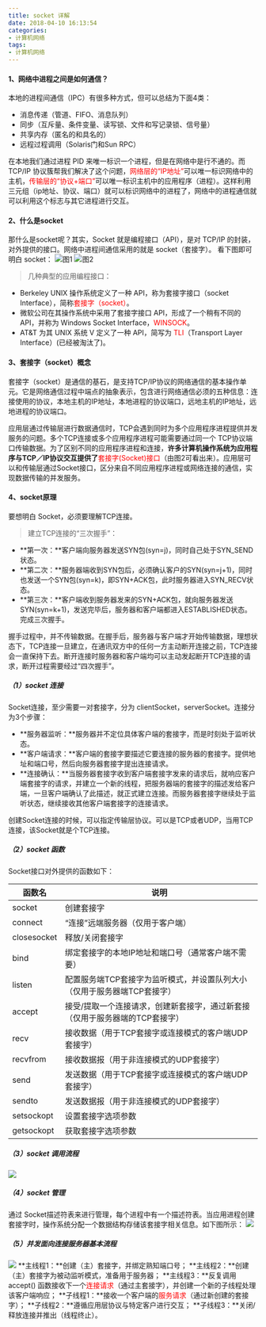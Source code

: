 ```yaml
---
title: socket 详解
date: 2018-04-10 16:13:54
categories:
- 计算机网络
tags:
- 计算机网络
---
```

#### 1、网络中进程之间是如何通信？
本地的进程间通信（IPC）有很多种方式，但可以总结为下面4类：
* 消息传递（管道、FIFO、消息队列）
* 同步（互斥量、条件变量、读写锁、文件和写记录锁、信号量）
* 共享内存（匿名的和具名的）
* 远程过程调用（Solaris门和Sun RPC）

在本地我们通过进程 PID 来唯一标识一个进程，但是在网络中是行不通的。而 TCP/IP 协议簇帮我们解决了这个问题，<font color="red">网络层的“IP地址”</font>可以唯一标识网络中的主机，<font color="red">传输层的“协议+端口”</font>可以唯一标识主机中的应用程序（进程）。这样利用三元组（ip地址、协议、端口）就可以标识网络中的进程了，网络中的进程通信就可以利用这个标志与其它进程进行交互。

<!--more-->

#### 2、什么是socket
那什么是socket呢？其实，Socket 就是编程接口（API），是对 TCP/IP 的封装，对外提供的接口。网络中进程间通信采用的就是 socket（套接字）。
看下图即可明白 socket：
![](/uploads/2018/04/linux_socket_04.png '图1')
![](/uploads/2018/04/linux_socket_03.png '图2')

>几种典型的应用编程接口：
* Berkeley UNIX 操作系统定义了一种 API，称为套接字接口（socket Interface），简称<font color="red">套接字（socket）</font>。
* 微软公司在其操作系统中采用了套接字接口 API，形成了一个稍有不同的 API，并称为 Windows Socket Interface，<font color="red">WINSOCK</font>。
* AT&T 为其 UNIX 系统 V 定义了一种 API，简写为 <font color="red">TLI</font>（Transport Layer Interface）(已经被淘汰了)。


#### 3、套接字（socket）概念
套接字（socket）是通信的基石，是支持TCP/IP协议的网络通信的基本操作单元。它是网络通信过程中端点的抽象表示，包含进行网络通信必须的五种信息：连接使用的协议，本地主机的IP地址，本地进程的协议端口，远地主机的IP地址，远地进程的协议端口。

应用层通过传输层进行数据通信时，TCP会遇到同时为多个应用程序进程提供并发服务的问题。多个TCP连接或多个应用程序进程可能需要通过同一个 TCP协议端口传输数据。为了区别不同的应用程序进程和连接，**许多计算机操作系统为应用程序与TCP／IP协议交互提供了**<font color="red">套接字(Socket)接口</font>（由图2可看出来）。应用层可以和传输层通过Socket接口，区分来自不同应用程序进程或网络连接的通信，实现数据传输的并发服务。


#### 4、socket原理
要想明白 Socket，必须要理解TCP连接。
>建立TCP连接的“三次握手”：
* **第一次：**客户端向服务器发送SYN包(syn=j)，同时自己处于SYN_SEND状态。
* **第二次：**服务器端收到SYN包后，必须确认客户的SYN(syn=j+1)，同时也发送一个SYN包(syn=k)，即SYN+ACK包，此时服务器进入SYN_RECV状态。
* **第三次：**客户端收到服务器发来的SYN+ACK包，就向服务器发送SYN(syn=k+1)，发送完毕后，服务器和客户端都进入ESTABLISHED状态。完成三次握手。

握手过程中，并不传输数据。在握手后，服务器与客户端才开始传输数据，理想状态下，TCP连接一旦建立，在通讯双方中的任何一方主动断开连接之前，TCP连接会一直保持下去。断开连接时服务器和客户端均可以主动发起断开TCP连接的请求，断开过程需要经过“四次握手”。

##### （1）socket 连接
Socket连接，至少需要一对套接字，分为 clientSocket，serverSocket。连接分为3个步骤：
* **服务器监听：**服务器并不定位具体客户端的套接字，而是时刻处于监听状态。
* **客户端请求：**客户端的套接字要描述它要连接的服务器的套接字。提供地址和端口号，然后向服务器套接字提出连接请求。
* **连接确认：**当服务器套接字收到客户端套接字发来的请求后，就响应客户端套接字的请求，并建立一个新的线程，把服务器端的套接字的描述发给客户端，一旦客户端确认了此描述，就正式建立连接。而服务器套接字继续处于监听状态，继续接收其他客户端套接字的连接请求。

创建Socket连接的时候，可以指定传输层协议。可以是TCP或者UDP，当用TCP连接，该Socket就是个TCP连接。

##### （2）socket 函数
Socket接口对外提供的函数如下：
<style type="text/css">
	table th:first-of-type{
		width: 15%;
	}
</style>

函数名      | 说明
------------|------------------
socket      | 创建套接字 
connect     | “连接”远端服务器（仅用于客户端）
closesocket | 释放/关闭套接字
bind        | 绑定套接字的本地IP地址和端口号（通常客户端不需要）
listen      | 配置服务端TCP套接字为监听模式，并设置队列大小（仅用于服务器端TCP套接字）
accept      | 接受/提取一个连接请求，创建新套接字，通过新套接（仅用于服务器端的TCP套接字）
recv        | 接收数据（用于TCP套接字或连接模式的客户端UDP套接字）
recvfrom    | 接收数据报（用于非连接模式的UDP套接字）
send        | 发送数据（用于TCP套接字或连接模式的客户端UDP套接字）
sendto      | 发送数据报（用于非连接模式的UDP套接字）
setsockopt  | 设置套接字选项参数
getsockopt  | 获取套接字选项参数

##### （3）socket 调用流程
![](/uploads/2018/04/linux_socket_05.png)

##### （4）socket 管理
通过 Socket描述符表来进行管理，每个进程中有一个描述符表。当应用进程创建套接字时，操作系统分配一个数据结构存储该套接字相关信息。如下图所示：
![](/uploads/2018/04/linux_socket_02.png)

##### （5）并发面向连接服务器基本流程
![](/uploads/2018/04/linux_socket_01.png)
**主线程1：**创建（主）套接字，并绑定熟知端口号；
**主线程2：**创建（主）套接字为被动监听模式，准备用于服务器；
**主线程3：**反复调用accept() 函数接收下一个<font color="red">连接请求</font>（通过主套接字），并创建一个新的子线程处理该客户端响应；
**子线程1：**接收一个客户端的<font color="red">服务请求</font>（通过新创建的套接字）；
**子线程2：**遵循应用层协议与特定客户进行交互；
**子线程3：**关闭/释放连接并推出（线程终止）。
